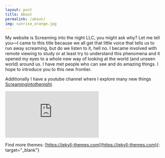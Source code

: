 ```yaml
---
layout: post
title: About
permalink: /about/
img: sunrise_orange.jpg
---
```


My website is Screaming into the night LLC, you might ask why? Let me tell you—I came to this title because we all get that little voice that tells us to run away screaming, but do we listen to it, hell no. I became involved with remote viewing to study or at least try to understand this phenomena and it opened my eyes to a whole new way of looking at the world (and unseen world) around us. I have met people who can see and do amazing things. I hope to introduce you to this new frontier.

 Additionally I have a youtube channel where I explore many new things [Screamingintothenight](https://www.youtube.com/@jeffjones-fv3ds). 


<iframe class="video" src="https://www.youtube.com/embed/6qqIy97WbGA" frameborder="0" allowfullscreen></iframe>


Find more themes: [https://jekyll-themes.com](https://jekyll-themes.com){: target="_blank"}

